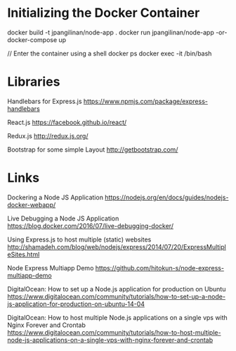 Initializing the Docker Container
=====

docker build -t jpangilinan/node-app .
docker run jpangilinan/node-app
-or-
docker-compose up

// Enter the container using a shell
docker ps
docker exec -it <container id> /bin/bash

Libraries
=====
Handlebars for Express.js
https://www.npmjs.com/package/express-handlebars

React.js
https://facebook.github.io/react/

Redux.js
http://redux.js.org/

Bootstrap for some simple Layout
http://getbootstrap.com/

Links
=====

Dockering a Node JS Application
https://nodejs.org/en/docs/guides/nodejs-docker-webapp/

Live Debugging a Node JS Application
https://blog.docker.com/2016/07/live-debugging-docker/

Using Express.js to host multiple (static) websites
http://shamadeh.com/blog/web/nodejs/express/2014/07/20/ExpressMultipleSites.html

Node Express Multiapp Demo
https://github.com/hitokun-s/node-express-multiapp-demo

DigitalOcean: How to set up a Node.js application for production on Ubuntu
https://www.digitalocean.com/community/tutorials/how-to-set-up-a-node-js-application-for-production-on-ubuntu-14-04

DigitalOcean: How to host multiple Node.js applications on a single vps with Nginx Forever and Crontab
https://www.digitalocean.com/community/tutorials/how-to-host-multiple-node-js-applications-on-a-single-vps-with-nginx-forever-and-crontab
